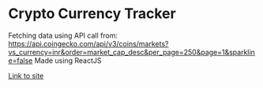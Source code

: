 # Crypto Currency Tracker

Fetching data using API call from: https://api.coingecko.com/api/v3/coins/markets?vs_currency=inr&order=market_cap_desc&per_page=250&page=1&sparkline=false
Made using ReactJS

[Link to site](https://hsahu615.github.io/CryptoTracker/)
